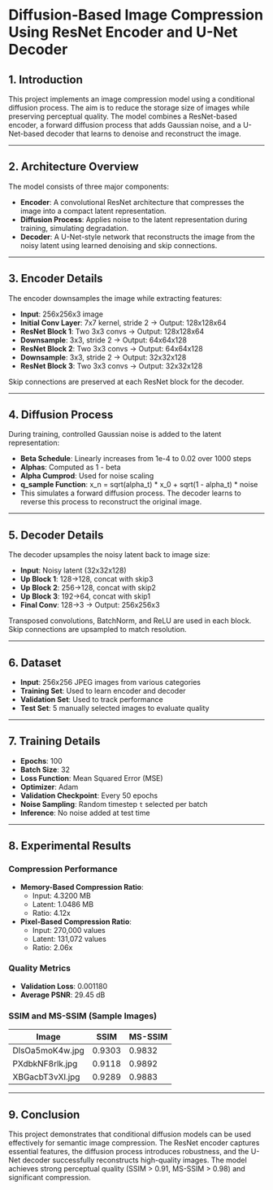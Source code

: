 # Diffusion-Based Image Compression Using ResNet Encoder and U-Net Decoder

## 1. Introduction

This project implements an image compression model using a conditional diffusion process. The aim is to reduce the storage size of images while preserving perceptual quality. The model combines a ResNet-based encoder, a forward diffusion process that adds Gaussian noise, and a U-Net-based decoder that learns to denoise and reconstruct the image.

---

## 2. Architecture Overview

The model consists of three major components:

- **Encoder**: A convolutional ResNet architecture that compresses the image into a compact latent representation.
- **Diffusion Process**: Applies noise to the latent representation during training, simulating degradation.
- **Decoder**: A U-Net-style network that reconstructs the image from the noisy latent using learned denoising and skip connections.

---

## 3. Encoder Details

The encoder downsamples the image while extracting features:

- **Input**: 256x256x3 image
- **Initial Conv Layer**: 7x7 kernel, stride 2 → Output: 128x128x64
- **ResNet Block 1**: Two 3x3 convs → Output: 128x128x64
- **Downsample**: 3x3, stride 2 → Output: 64x64x128
- **ResNet Block 2**: Two 3x3 convs → Output: 64x64x128
- **Downsample**: 3x3, stride 2 → Output: 32x32x128
- **ResNet Block 3**: Two 3x3 convs → Output: 32x32x128

Skip connections are preserved at each ResNet block for the decoder.

---

## 4. Diffusion Process

During training, controlled Gaussian noise is added to the latent representation:

- **Beta Schedule**: Linearly increases from 1e-4 to 0.02 over 1000 steps
- **Alphas**: Computed as 1 - beta
- **Alpha Cumprod**: Used for noise scaling
- **q_sample Function**: x_n = sqrt(alpha_t) * x_0 + sqrt(1 - alpha_t) * noise
- This simulates a forward diffusion process. The decoder learns to reverse this process to reconstruct the original image.

---

## 5. Decoder Details

The decoder upsamples the noisy latent back to image size:

- **Input**: Noisy latent (32x32x128)
- **Up Block 1**: 128→128, concat with skip3
- **Up Block 2**: 256→128, concat with skip2
- **Up Block 3**: 192→64, concat with skip1
- **Final Conv**: 128→3 → Output: 256x256x3

Transposed convolutions, BatchNorm, and ReLU are used in each block. Skip connections are upsampled to match resolution.

---

## 6. Dataset

- **Input**: 256x256 JPEG images from various categories
- **Training Set**: Used to learn encoder and decoder
- **Validation Set**: Used to track performance
- **Test Set**: 5 manually selected images to evaluate quality

---

## 7. Training Details

- **Epochs**: 100
- **Batch Size**: 32
- **Loss Function**: Mean Squared Error (MSE)
- **Optimizer**: Adam
- **Validation Checkpoint**: Every 50 epochs
- **Noise Sampling**: Random timestep `t` selected per batch
- **Inference**: No noise added at test time

---

## 8. Experimental Results

### Compression Performance

- **Memory-Based Compression Ratio**:
  - Input: 4.3200 MB
  - Latent: 1.0486 MB
  - Ratio: 4.12x
- **Pixel-Based Compression Ratio**:
  - Input: 270,000 values
  - Latent: 131,072 values
  - Ratio: 2.06x

### Quality Metrics

- **Validation Loss**: 0.001180
- **Average PSNR**: 29.45 dB

### SSIM and MS-SSIM (Sample Images)

| Image                | SSIM   | MS-SSIM |
|---------------------|--------|---------|
| DlsOa5moK4w.jpg      | 0.9303 | 0.9832  |
| PXdbkNF8rlk.jpg      | 0.9118 | 0.9892  |
| XBGacbT3vXI.jpg      | 0.9289 | 0.9883  |

---

## 9. Conclusion

This project demonstrates that conditional diffusion models can be used effectively for semantic image compression. The ResNet encoder captures essential features, the diffusion process introduces robustness, and the U-Net decoder successfully reconstructs high-quality images. The model achieves strong perceptual quality (SSIM > 0.91, MS-SSIM > 0.98) and significant compression.
